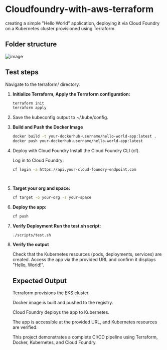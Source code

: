 # Cloudfoundry-with-aws-terraform
creating a simple "Hello World" application, deploying it via Cloud Foundry on a Kubernetes cluster provisioned using Terraform.


## Folder structure

![image](https://github.com/user-attachments/assets/142ac49f-ef71-4a64-a9bc-edad70122b61)



## Test steps

Navigate to the terraform/ directory.


1. **Initialize Terraform, Apply the Terraform configuration:**
   ```bash
   terraform init
   terraform apply

2. Save the kubeconfig output to ~/.kube/config.

3. **Build and Push the Docker Image**
   ```bash
   docker build -t your-dockerhub-username/hello-world-app:latest .
   docker push your-dockerhub-username/hello-world-app:latest


4. Deploy with Cloud Foundry
   Install the Cloud Foundry CLI (cf).

   Log in to Cloud Foundry:
   ```bash
   cf login -a https://api.your-cloud-foundry-endpoint.com

  
5. **Target your org and space:**
   ```bash
   cf target -o your-org -s your-space

6. **Deploy the app:**
   ```bash
   cf push

7. **Verify Deployment Run the test.sh script:**
   ```bash
   ./scripts/test.sh

8. **Verify the output**

    Check that the Kubernetes resources (pods, deployments, services) are created.
    Access the app via the provided URL and confirm it displays "Hello, World!".



    ## Expected Output
    Terraform provisions the EKS cluster.

    Docker image is built and pushed to the registry.

    Cloud Foundry deploys the app to Kubernetes.

    The app is accessible at the provided URL, and Kubernetes resources are verified.

    This project demonstrates a complete CI/CD pipeline using Terraform, Docker, Kubernetes, and Cloud Foundry.


  
